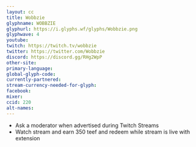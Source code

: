 ```yaml
---
layout: cc
title: Wobbzie
glyphname: WOBBZIE
glyphurl: https://i.glyphs.wf/glyphs/Wobbzie.png
glyphwave: 4
youtube: 
twitch: https://twitch.tv/wobbzie
twitter: https://twitter.com/Wobbzie
discord: https://discord.gg/RHg2WpP
other-site: 
primary-language: 
global-glyph-code: 
currently-partnered: 
stream-currency-needed-for-glyph: 
facebook: 
mixer: 
ccid: 220
alt-names: 
---
```

* Ask a moderator when advertised during Twitch Streams
* Watch stream and earn 350 teef and redeem while stream is live with extension
